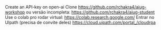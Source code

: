 Create an API-key on open-ai
Clone https://github.com/rchakra4/aiug-workshop ou versão incompleta: https://github.com/rchakra4/aiug-student
Use o colab pro rodar virtual: https://colab.research.google.com/
Entrar no UIpath (precisa de convite deles) https://cloud.uipath.com/portal_/cloudrpa
